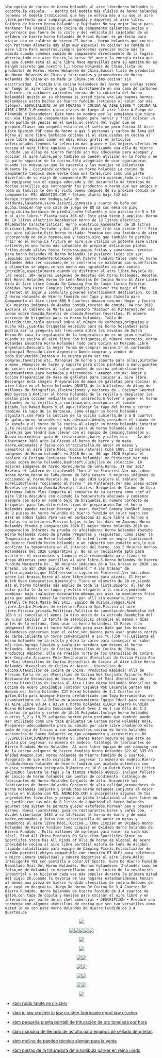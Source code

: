 
```
sbm equipo de cocina de horno holandés al aire libreHorno holandés o cocotte,la cazuela.  · Dentro del modelo más clásico de horno holandés tenemos el modelo tradicional que hoy se enfoca más a su uso al aire libre,perfecto para campings.acampadas y deportes al aire libre… Caldero de hierro Horno Holandés y Sujetador No hay mejor lugar para mantener los utensilios de cocina de campamento calientes,sucios y engorrosos que fuera de la vista y del vehículo.El sujetador de un caldero de hierro horno holandés de Front Runner es perfecto para viajar con un caldero de hierro.El horno … Horno holandés que cocina con Petromax Alemania Hay algo muy especial en cocinar su comida al aire libre.Para nosotros,siempre parecemos apreciar mucho más la comida cuando comemos comida de campamento directamente de la fogata abierta,todo ese aire fresco,la brisa del mar y la energía extra que se usa cuando está al aire libre hace maravillas para su apetito.No es ningún secreto que nuestro […] Horno Holandés de China,lista de productos de Horno. Horno Holandés de China,Buscar lista de productos de Horno Holandés de China y fabricantes y proveedores de Horno Holandés de China en es.Made in China.com Cómo cocinar sin electricidad 【 Comida Una cocina holandesa del horno que cuelga sobre un fuego al aire libre o que fija directamente en una cama de carbones calientes (o carbones calientes encima de la cubierta del horno holandés) quizás en su chimenea si usted tiene uno.Los buenos hornos holandeses están hechos de hierro fundido (retienen el calor por más tiempo). ESPECIALIDAD JA EN FOGATAS Y COCINA AL AIRE LIBRE Y COCINA AL AIRE LIBRE 1.Encender cinco clases de fuego al aire libre A.Fuego de Pirámide o Encendedor: Este toma su nombre por la semejanza que tiene con esa figura.En campamentos es bueno para hervir y freír.Colocar un buen puñado de yescas en el suelo,al centro del lugar que se preparó.Clavar una pequeña estaca en el suelo un poco Cocina Al Aire Libre Spanish PDF como de horno a gas 5 personas y carbon de lena del horno al aire libre barbacoa cocinay si al aire.usados en cocina al aire libre equipos comer en ebay envio gratis en articulos seleccionados tenemos la seleccion mas grande y las mejores ofertas en cocina al aire libre equipos … Recetas utilizando una olla de hierro fundido Las ollas de hierro fundido son muy adecuadas para acampar y cocinar al aire libre,pero también se pueden utilizar en tu horno o en la parte superior de tu cocina.Sólo asegúrate de usar agarraderas cuando las muevas,ya que la cacerola y las manijas se calentarán durante la … Cocinando cordero en un horno holandés La cocina de campamento tampoco debe verse como una tarea,sino como una parte divertida de su viaje de campamento.En nuestra opinión,todo se trata de equiparse con el equipo adecuado y del desarrollo de técnicas de cocina sencillas que entregarán los productos y harán que sus amigos y toda su familia le den el visto bueno después de su próxima comida de campamento. MIL ANUNCIOS.COM * Sótano planta baja 142 m2: Garaje,trastero con bodega,sala de calderas,lavadero,sauna,Jacuzzi,gimnasio y cuarto de baño con ducha.También hay una sala de juego de 80 m2 con mesa de ping pong,cocina,barbacoa de piedra,horno holandés y una piscina de 5 x 10 m al aire libre.* Planta baja 368 m2: Este piso tiene 3 amplias. Horno de 18 litros eléctrico Kacemaster Horno de 18 litros eléctrico Kacemaster Características: Horno electrico Kacemaster de 18 litros Cuisinart,Horno,Tostador y Air ¡El único que fríe sin aceite !!!! Fríe con aire caliente.Este horno tostador Premium con una freidora de aire incorporada no solo hornea,asa y tuesta,sino que también te permite freír en el horno.La fritura en aire,que utiliza un potente aire ultra caliente,es una forma más saludable de preparar deliciosos platos fritos,desde alitas hasta frituras,papas fritas y camarones. recetas para horno holandes Mi horno holandés se pusieron lejos sin ser limpiado correctamente!Cookware del hierro fundido tales como el horno holandés deba ser sazonado,de lo contrario se oxidarán sus superficies y alimentos se pegan.se ven mucho más agradables co.una comida increíble,especialmente cuando de disfrutar al aire libre.Mayoría de las veces. 10+ mejores imágenes de Recetas del horno holandés. Recetas Del Horno Holandés Horno De Leña Recetas De Cocina Horno Al Aire Libre Vida Al Aire Libre Comida De Camping Pan De Campo Cocina Exterior Comidas Para Hacer Camping Infographics Discover the magic of the internet at Imgur,a community powered entertainment destination. CO CO Z Horno Holandés de Hierro Fundido con Tapa y Asa Cazuela para Campamento al Aire Libre BBQ 9 Cuartos: Amazon.com.mx: Hogar y Cocina 10+ mejores imágenes de Asados comida,recetas de comida. 04 nov 2019 Explora el tablero de Marta Luz Londoño "Asados" en Pinterest.Ver más ideas sobre Comida,Recetas de comida,Recetas favoritas. El número correcto de briquetas para su horno holandés. Tabla de distribución,regla general sobre el número de carbones,briquetas y mucho más.¿Cuántas briquetas necesito para mi horno holandés? Esta podría ser la pregunta más frecuente entre los novatos de Dutch Horno.En casa,la regulación de la temperatura no es un gran desafío: cuando se cocina al aire libre con briquetas,el número correcto… Horno Holandes Encontrá Horno Holandes Todo para Cocina en Mercado Libre Argentina.Descubrí la mejor forma de comprar online.Ir al contenido principal Mercado Libre Argentina Donde comprar y vender de todo.Bienvenido.Ingresa a tu cuenta para ver tus compras,favoritos,etc. Manoplas de horno y soporte para ollas,pintadas a mano. Manoplas de horno y soporte para ollas,pintadas a mano,guantes de cocina resistentes al calor,guantes de cocina antideslizantes engrosamiento para barbacoa y microondas.: Amazon.com.mx: Hogar y Cocina Preparación de masa de galletas para cocinar al aire libre. Descargar esta imagen: Preparación de masa de galletas para cocinar al aire libre en el horno holandés DRYRT4 de la biblioteca de Alamy de millones de fotografías,ilustraciones y vectores de … Cocinar Gourmet BBQ System 5.Retirar el horno holandés de la rejilla y desplazar las cestas para cocinar mediante calor indirecto.6.Volver a poner el horno holandés en la rejilla y,a continuación,incorporar el tomate picado,las baked beans y el agua.Colocar la tapa del horno y cerrar también la tapa de la barbacoa. Cómo elegir un horno holandés stguitars.com Para la cocción de la cocina cubierta,de 5 a 8 cuartos de galón.horno holandés es más adecuado.Además,considere el tamaño de la estufa y el horno de la cocina al elegir un horno holandés interior y la relación entre peso y tamaño para un horno holandés al aire libre,ya que tendrá que llevar con el equipo de camping.Consejos y. Nueva cuarentena: guía de restaurantes,bares y cafés con.  · Av.del Libertador 3883 arco 14.Pizzas al horno de barro y de masa madre,empanadas y faina con stracciatella.de autor en mesas y camastros al aire libre.Möoi,(Cocina natural).Cuba 1985. 12 mejores imágenes de Horno holandés en 2020 Horno. 06 ago 2020 Explora el tablero de Enrique Contreras "Horno holandés" en Pinterest.Ver más ideas sobre Horno holandés,Bushcraft,Cuchillos de colección. 10 mejores imágenes de horno Horno,Horno de leña,Horno. 11 mar 2017 Explora el tablero de frantoso56 "horno" en Pinterest.Ver más ideas sobre Horno,Horno de leña,Horno de leña casero. 9 mejores imágenes de cocinando al horno Recetas de. 16 ago 2019 Explora el tablero de norelis05flores "cocinando al horno " en Pinterest.Ver más ideas sobre Recetas de comida,Comida,Recetas fáciles. Briquetas de Carbon de Coco Petromax Cabix Plus Compacta Al comienzo de su carrera como chef al aire libre,descubra con cuidado la temperatura adecuada y comience siempre con solo un número bajo de briquetas.El número correcto de briquetas para los diferentes tipos de preparación.Con el horno holandés puedes cocinar,hornear y asar. VonShef Compra VonShef Juego de 2 piezas de horno holandés de hierro fundido en color negro con asas en ambos lados Para uso en barbacoas al aire libre u hornos o estufas en interiores.Precios bajos todos los días en Amazon. Horno holandés Prueba y comparación 2020 El mejor Horno holandés 2020 en comparación Informes de prueba de afeitadoras Horno holandés Youtube Horno holandés Video de prueba Preguntas y respuestas. Cómo saber la Temperatura de un Horno holandés Si usted tiene un negro tradicional de hierro fundido horno holandés o un cubierto con esmalte uno,lo que confirma la temperatura en el interior del horno. Los 5 Mejores Hornos Holandeses del 2020 Comparativa y. No es un recipiente apto para usarlo en el microondas y tampoco está recomendado para llamas en áreas abiertas como parrillas al aire libre.5.Horno holandés de hierro fundido Marquette.De … 90 mejores imágenes de A las brasas en 2020 Las brasas. 06 abr 2020 Explora el tablero " A las brasas" de patriciaguadalu,que 3414 personas siguen en Pinterest.Ver más ideas sobre Las brasas,Horno al aire libre,Hornos para pizzas. El Mejor Dutch Oven.Comparativa Dimensión: Tiene un diámetro de 28 cm,siendo así el horno holandés más amplio de toda la lista.Diseño: Al ser de color plata le da un toque y estilo elegante a tu cocina,pudiendo combinar bajo cualquier decoración.Además,sus asas se mantienen fríos para que puedas tomar la cacerola por allí sin quemarte.Contras Castell de Roca.Masía del SXII. Equipo de música.Juegos.Aire libre.Jardín.Muebles de exterior.Piscina Spa.Piscina al aire libre.Piscina privada.Políticas.Política de cancelación.Reembolso del 100 % si cancelas al menos 14 días antes de la entrada.Reembolso del 50 %,sin incluir la tarifa de servicio,si cancelas al menos 7 días antes de la entrada. Cómo usar un horno holandés: 13 Pasos (con imágenes) Utiliza el horno holandés para asar.Dado que los hornos holandeses conservan bien el calor,son buenos para asar grandes cortes de carne.Calienta un horno convencional a 176 °C (350 °F).Calienta el horno holandés en la estufa y dora la carne para conseguir un sabor más rico.Agrega líquido y cualquier verdura que desees al horno holandés. Utensilios de Cocina,Utensilios de Cocina de China. Productos Rápidos: Olla de Presión Torta de los Utensilios de Cocina Wok Conjunto Acciones Pote Restaurante Utensilios de Cocina Pizza Pan el Mini Utensilios de Cocina Utensilios de Cocina al Aire Libre Horno Holandés Utensilios de Cocina de Acero … Utensilios de Cocina,Utensilios de Cocina de China. Productos Rápidos: Olla de Presión Torta de los Utensilios de Cocina Wok Conjunto Acciones Pote Restaurante Utensilios de Cocina Pizza Pan el Mini Utensilios de Cocina Utensilios de Cocina al Aire Libre Horno Holandés Utensilios de Cocina de Acero Inoxidable Tostador Cazuela Wok Cacerola Sartén más Amazon.es: horno holandes ZJY Horno holandés de 4.1 Cuartos de galón,Olla para Acampar,Hierro prefabricado con Tapa Herramientas de Levantamiento de la Bolsa de Almacenamiento Equipo Ideal para cocinar al Aire Libre 93,24 € 93,24 € horno holandes KICHLY Hierro Fundido Horno Holandes Cocina Combinada Dutch Oven 2 en 1 con Olla de 3.2 Cuartos de galón y sartén de 10.25 Pulgadas.Incluye horno holandés cuartos 3,2 y 10,25 pulgadas sartén poco profunda que también puede ser utilizado como una tapa Briquetas De Carbón Horno Holandés Hoja. Prepárese adecuadamente para su comida por aire libre añadiendo este imán de hoja de trucos a sus suministros cocina de horno holandés accesorios de horno holandés equipo campamento y accesorios de RV !.ESPECIFICACIONESMarca Mente Su Imanes Hacer seguro de que esto se ajusta por ingresar su número de modelo. Catálogo de fabricantes de Hierro Fundido Horno Holandés. Al aire libre equipo de pot camping uso de la cocina colgante de hierro fundido Horno Holandés $22.00 $39.00 Unidad Amazon.com: Horno holandés de hierro fundido de 6 cuartos. Asegúrate de que esto coincide al ingresar tu número de modelo.Hierro fundido.Horno holandés de hierro fundido con acabado auténtico con muesca termómetro integrada.Diámetro de 10.0 in.Dutch Oven Lid Lifter INCLUIDO: levanta la tapa y la fianza (Modelo 400035) Incluye folleto de inicio de horno holandés con puntas de condimento. Catálogo de fabricantes de Horno Holandés Conjunto de alta. Encuentre los fabricantes de Horno Holandés Conjunto de alta calidad,proveedores de Horno Holandés Conjunto y productos Horno Holandés Conjunto al mejor precio en Alibaba.com MIL ANUNCIOS.COM o incorpórale algunos de tus ingredientes favoritos y prepara un plato tradicional al aire libre en tu jardín.con sus más de 6 litros de capacidad,el horno holandés gourmet bbq system te permite guisar estofados,hornear pan y brasear carnes. Nueva cuarentena: guía de restaurantes,bares y cafés con.  · Av.del Libertador 3883 arco 14.Pizzas al horno de barro y de masa madre,empanadas y faina con stracciatella.de autor en mesas y camastros al aire libre.Möoi,(Cocina … Cómo Limpiar un Oxidado Horno holandés de Hierro Fundido Cómo Limpiar un Oxidado Horno holandés de Hierro Fundido : Multi millones de consejos para hacer su vida más fácil. Find All China Products On Sale from Sportlifes Store on. Sportlifes Store has All Kinds of Olla de horno de Alcohol de acero inoxidable cocina al aire libre portátil estufa de leña de Alcohol líquido solidificado para equipo de Camping Picnic,Estabilizador de cardán portátil zhiyun compatible con conexión BT WiFi para teléfonos y Micro Cámara individual y cámara deportiva al aire libre,Reloj inteligente Y91 con pantalla a Color,BT Sports. Guro De Hierro Fundido Esmaltado Oval Del Horno Holandés. Hornos holandeses (holandés como en falso,no de Holanda) se desarrollaron con el inicio de la revolución industrial y se hicieron cada vez más popular durante la primera mitad del siglo 20,cuando la mayoría de los hogares estadounidenses tenían al menos una pieza de hierro fundido utensilios de cocina.Después de que cayó en desgracia. Juego De Horno De Cocina De 3,4 Cuartos De Hierro Fundido. Horno holandés de hierro fundido de 3.4 cuartos de galón,con tapa de cúpula y manijas para cocinar al aire libre y en interiores por parte de un chef comercial • DESCRIPCIÓN • Prepare una tormenta con algunos utensilios de cocina que son tan versátiles como usted lo es con este Horno Holandés de Hierro Fundido de 3.4 Quartos,de 
```

<div align="center">

<a href="https://es-crusher.shibang-china.com/github&k=sbm+equipo+de+cocina+de+horno+holand%C3%A9s+al+aire+libre"><img src="https://static.shibang-china.com/es/crusher/logo.jpg"></a>

<a href="https://es-crusher.shibang-china.com/github&k=sbm+equipo+de+cocina+de+horno+holand%C3%A9s+al+aire+libre"><img src="https://static.shibang-china.com/es/crusher/index.jpg"></a><a href="https://es-crusher.shibang-china.com/material.htmlgithub&k=sbm+equipo+de+cocina+de+horno+holand%C3%A9s+al+aire+libre"><img src="https://static.shibang-china.com/es/crusher/material.jpg"></a><a href="https://es-crusher.shibang-china.com/application.htmlgithub&k=sbm+equipo+de+cocina+de+horno+holand%C3%A9s+al+aire+libre"><img src="https://static.shibang-china.com/es/crusher/application.jpg"></a><a href="https://es-crusher.shibang-china.com/aboutus.htmlgithub&k=sbm+equipo+de+cocina+de+horno+holand%C3%A9s+al+aire+libre"><img src="https://static.shibang-china.com/es/crusher/aboutus.jpg"></a><a href="https://es-crusher.shibang-china.com/contact.htmlgithub&k=sbm+equipo+de+cocina+de+horno+holand%C3%A9s+al+aire+libre"><img src="https://static.shibang-china.com/es/crusher/contact.jpg"></a>

<a href="https://es-crusher.shibang-china.com/github&k=sbm+equipo+de+cocina+de+horno+holand%C3%A9s+al+aire+libre"><img src="https://static.shibang-china.com/es/crusher/banner.jpg"></a>

<a href="https://swt.shibang-china.com/github&k=sbm+equipo+de+cocina+de+horno+holand%C3%A9s+al+aire+libre"><img src="https://static.shibang-china.com/es/crusher/text.jpg"></a>

<a href="https://swt.shibang-china.com/github&k=sbm+equipo+de+cocina+de+horno+holand%C3%A9s+al+aire+libre"><img src="https://static.shibang-china.com/es/crusher/chat.jpg"></a><a href="https://es-crusher.shibang-china.com/contact.htmlgithub&k=sbm+equipo+de+cocina+de+horno+holand%C3%A9s+al+aire+libre"><img src="https://static.shibang-china.com/es/crusher/message.jpg"></a>

<a href="https://es-crusher.shibang-china.com/products/pe.htmlgithub&k=sbm+equipo+de+cocina+de+horno+holand%C3%A9s+al+aire+libre"><img src="https://static.shibang-china.com/es/crusher/pe.jpg"></a><a href="https://es-crusher.shibang-china.com/products/pf.htmlgithub&k=sbm+equipo+de+cocina+de+horno+holand%C3%A9s+al+aire+libre"><img src="https://static.shibang-china.com/es/crusher/pf.jpg"></a>

<a href="https://es-crusher.shibang-china.com/products/hpt.htmlgithub&k=sbm+equipo+de+cocina+de+horno+holand%C3%A9s+al+aire+libre"><img src="https://static.shibang-china.com/es/crusher/hpt.jpg"></a><a href="https://es-crusher.shibang-china.com/products/vsi.htmlgithub&k=sbm+equipo+de+cocina+de+horno+holand%C3%A9s+al+aire+libre"><img src="https://static.shibang-china.com/es/crusher/vsi.jpg"></a>

<a href="https://es-crusher.shibang-china.com/products/klv.htmlgithub&k=sbm+equipo+de+cocina+de+horno+holand%C3%A9s+al+aire+libre"><img src="https://static.shibang-china.com/es/crusher/klv.jpg"></a><a href="https://es-crusher.shibang-china.com/products/portable.htmlgithub&k=sbm+equipo+de+cocina+de+horno+holand%C3%A9s+al+aire+libre"><img src="https://static.shibang-china.com/es/crusher/portable.jpg"></a>

<a href="https://swt.shibang-china.com/github&k=sbm+equipo+de+cocina+de+horno+holand%C3%A9s+al+aire+libre"><img src="https://static.shibang-china.com/es/crusher/case.jpg"></a>

</div>


* [sbm ruido tanite ne crusher](sbm%20ruido%20tanite%20ne%20crusher.md)

* [sbm jc jaw crusher jc jaw crusher fabricante eport jaw crusher](sbm%20jc%20jaw%20crusher%20jc%20jaw%20crusher%20fabricante%20eport%20jaw%20crusher.md)

* [sbm pequeña planta portátil de trituración de oro tonelada por hora](sbm%20peque%C3%B1a%20planta%20port%C3%A1til%20de%20trituraci%C3%B3n%20de%20oro%20tonelada%20por%20hora.md)

* [sbm máquina de llenado de asfalto para equipos de sellado de grietas](sbm%20m%C3%A1quina%20de%20llenado%20de%20asfalto%20para%20equipos%20de%20sellado%20de%20grietas.md)

* [sbm molino de pandeo técnico alemán para la venta](sbm%20molino%20de%20pandeo%20t%C3%A9cnico%20alem%C3%A1n%20para%20la%20venta.md)

* [sbm piezas de la trituradora de mandíbula parker en reino unido](sbm%20piezas%20de%20la%20trituradora%20de%20mand%C3%ADbula%20parker%20en%20reino%20unido.md)